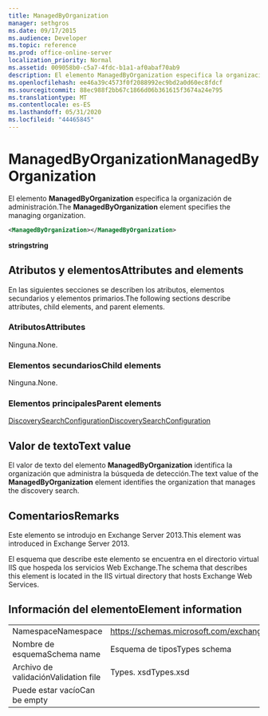 ```yaml
---
title: ManagedByOrganization
manager: sethgros
ms.date: 09/17/2015
ms.audience: Developer
ms.topic: reference
ms.prod: office-online-server
localization_priority: Normal
ms.assetid: 009058b0-c5a7-4fdc-b1a1-af0abaf70ab9
description: El elemento ManagedByOrganization especifica la organización de administración.
ms.openlocfilehash: ee46a39c4573f0f2088992ec9bd2a0d60ec8fdcf
ms.sourcegitcommit: 88ec988f2bb67c1866d06b361615f3674a24e795
ms.translationtype: MT
ms.contentlocale: es-ES
ms.lasthandoff: 05/31/2020
ms.locfileid: "44465845"
---
```

# <a name="managedbyorganization"></a><span data-ttu-id="035d1-103">ManagedByOrganization</span><span class="sxs-lookup"><span data-stu-id="035d1-103">ManagedByOrganization</span></span>

<span data-ttu-id="035d1-104">El elemento **ManagedByOrganization** especifica la organización de administración.</span><span class="sxs-lookup"><span data-stu-id="035d1-104">The **ManagedByOrganization** element specifies the managing organization.</span></span> 
  
```XML
<ManagedByOrganization></ManagedByOrganization>
```

 <span data-ttu-id="035d1-105">**string**</span><span class="sxs-lookup"><span data-stu-id="035d1-105">**string**</span></span>
## <a name="attributes-and-elements"></a><span data-ttu-id="035d1-106">Atributos y elementos</span><span class="sxs-lookup"><span data-stu-id="035d1-106">Attributes and elements</span></span>

<span data-ttu-id="035d1-107">En las siguientes secciones se describen los atributos, elementos secundarios y elementos primarios.</span><span class="sxs-lookup"><span data-stu-id="035d1-107">The following sections describe attributes, child elements, and parent elements.</span></span>
  
### <a name="attributes"></a><span data-ttu-id="035d1-108">Atributos</span><span class="sxs-lookup"><span data-stu-id="035d1-108">Attributes</span></span>

<span data-ttu-id="035d1-109">Ninguna.</span><span class="sxs-lookup"><span data-stu-id="035d1-109">None.</span></span>
  
### <a name="child-elements"></a><span data-ttu-id="035d1-110">Elementos secundarios</span><span class="sxs-lookup"><span data-stu-id="035d1-110">Child elements</span></span>

<span data-ttu-id="035d1-111">Ninguna.</span><span class="sxs-lookup"><span data-stu-id="035d1-111">None.</span></span>
  
### <a name="parent-elements"></a><span data-ttu-id="035d1-112">Elementos principales</span><span class="sxs-lookup"><span data-stu-id="035d1-112">Parent elements</span></span>

[<span data-ttu-id="035d1-113">DiscoverySearchConfiguration</span><span class="sxs-lookup"><span data-stu-id="035d1-113">DiscoverySearchConfiguration</span></span>](discoverysearchconfiguration.md)
  
## <a name="text-value"></a><span data-ttu-id="035d1-114">Valor de texto</span><span class="sxs-lookup"><span data-stu-id="035d1-114">Text value</span></span>

<span data-ttu-id="035d1-115">El valor de texto del elemento **ManagedByOrganization** identifica la organización que administra la búsqueda de detección.</span><span class="sxs-lookup"><span data-stu-id="035d1-115">The text value of the **ManagedByOrganization** element identifies the organization that manages the discovery search.</span></span> 
  
## <a name="remarks"></a><span data-ttu-id="035d1-116">Comentarios</span><span class="sxs-lookup"><span data-stu-id="035d1-116">Remarks</span></span>

<span data-ttu-id="035d1-117">Este elemento se introdujo en Exchange Server 2013.</span><span class="sxs-lookup"><span data-stu-id="035d1-117">This element was introduced in Exchange Server 2013.</span></span>
  
<span data-ttu-id="035d1-118">El esquema que describe este elemento se encuentra en el directorio virtual IIS que hospeda los servicios Web Exchange.</span><span class="sxs-lookup"><span data-stu-id="035d1-118">The schema that describes this element is located in the IIS virtual directory that hosts Exchange Web Services.</span></span>
  
## <a name="element-information"></a><span data-ttu-id="035d1-119">Información del elemento</span><span class="sxs-lookup"><span data-stu-id="035d1-119">Element information</span></span>

|||
|:-----|:-----|
|<span data-ttu-id="035d1-120">Namespace</span><span class="sxs-lookup"><span data-stu-id="035d1-120">Namespace</span></span>  <br/> |https://schemas.microsoft.com/exchange/services/2006/types  <br/> |
|<span data-ttu-id="035d1-121">Nombre de esquema</span><span class="sxs-lookup"><span data-stu-id="035d1-121">Schema name</span></span>  <br/> |<span data-ttu-id="035d1-122">Esquema de tipos</span><span class="sxs-lookup"><span data-stu-id="035d1-122">Types schema</span></span>  <br/> |
|<span data-ttu-id="035d1-123">Archivo de validación</span><span class="sxs-lookup"><span data-stu-id="035d1-123">Validation file</span></span>  <br/> |<span data-ttu-id="035d1-124">Types. xsd</span><span class="sxs-lookup"><span data-stu-id="035d1-124">Types.xsd</span></span>  <br/> |
|<span data-ttu-id="035d1-125">Puede estar vacío</span><span class="sxs-lookup"><span data-stu-id="035d1-125">Can be empty</span></span>  <br/> ||
   

